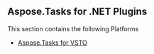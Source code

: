 ## Aspose.Tasks for .NET Plugins

This section contains the following Platforms
* [Aspose.Tasks for VSTO](Aspose.Tasks%20Vs%20VSTO%20Projects)
